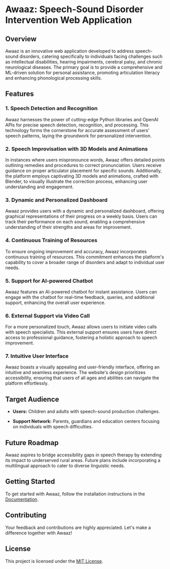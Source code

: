 # Awaaz: Speech-Sound Disorder Intervention Web Application

## Overview

Awaaz is an innovative web application developed to address speech-sound disorders, catering specifically to individuals facing challenges such as intellectual disabilities, hearing impairments, cerebral palsy, and chronic neurological diseases. The primary goal is to provide a comprehensive and ML-driven solution for personal assistance, promoting articulation literacy and enhancing phonological processing skills.

## Features

### 1. Speech Detection and Recognition

Awaaz harnesses the power of cutting-edge Python libraries and OpenAI APIs for precise speech detection, recognition, and processing. This technology forms the cornerstone for accurate assessment of users' speech patterns, laying the groundwork for personalized intervention.

### 2. Speech Improvisation with 3D Models and Animations

In instances where users mispronounce words, Awaaz offers detailed points outlining remedies and procedures to correct pronunciation. Users receive guidance on proper articulator placement for specific sounds. Additionally, the platform employs captivating 3D models and animations, crafted with Blender, to visually illustrate the correction process, enhancing user understanding and engagement.

### 3. Dynamic and Personalized Dashboard

Awaaz provides users with a dynamic and personalized dashboard, offering graphical representations of their progress on a weekly basis. Users can track their performance on each sound, enabling a comprehensive understanding of their strengths and areas for improvement.

### 4. Continuous Training of Resources

To ensure ongoing improvement and accuracy, Awaaz incorporates continuous training of resources. This commitment enhances the platform's capability to cover a broader range of disorders and adapt to individual user needs.

### 5. Support for AI-powered Chatbot

Awaaz features an AI-powered chatbot for instant assistance. Users can engage with the chatbot for real-time feedback, queries, and additional support, enhancing the overall user experience.

### 6. External Support via Video Call

For a more personalized touch, Awaaz allows users to initiate video calls with speech specialists. This external support ensures users have direct access to professional guidance, fostering a holistic approach to speech improvement.

### 7. Intuitive User Interface

Awaaz boasts a visually appealing and user-friendly interface, offering an intuitive and seamless experience. The website's design prioritizes accessibility, ensuring that users of all ages and abilities can navigate the platform effortlessly.


## Target Audience

- **Users:** Children and adults with speech-sound production challenges.
  
- **Support Network:** Parents, guardians and education centers focusing on individuals with speech difficulties.

## Future Roadmap

Awaaz aspires to bridge accessibility gaps in speech therapy by extending its impact to underserved rural areas. Future plans include incorporating a multilingual approach to cater to diverse linguistic needs.

## Getting Started

To get started with Awaaz, follow the installation instructions in the [Documentation](docs/README.md).

## Contributing

Your feedback and contributions are highly appreciated. Let's make a difference together with Awaaz!

## License

This project is licensed under the [MIT License](LICENSE).
